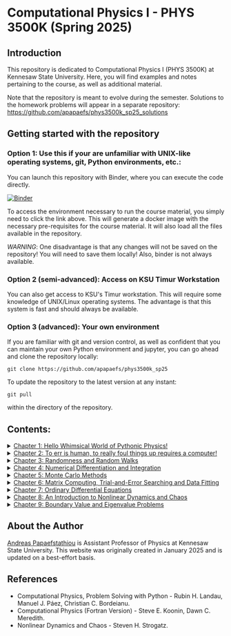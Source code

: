 # Computational Physics I - PHYS 3500K (Spring 2025)

## Introduction
This repository is dedicated to Computational Physics I (PHYS 3500K) at Kennesaw State University. Here, you will find examples and notes pertaining to the course, as well as additional material. 

Note that the repository is meant to evolve during the semester. Solutions to the homework problems will appear in a separate repository: https://github.com/apapaefs/phys3500k_sp25_solutions

## Getting started with the repository

### Option 1: Use this if your are unfamiliar with UNIX-like operating systems, git, Python environments, etc.: 

You can launch this repository with Binder, where you can execute the code directly. 

[![Binder](https://mybinder.org/badge_logo.svg)](https://mybinder.org/v2/gh/apapaefs%2Fphys3500k_sp25/HEAD)

To access the environment necessary to run the course material, you simply need to click the link above. This will generate a docker image with the necessary pre-requisites for the course material. It will also load all the files available in the repository.

*WARNING*: One disadvantage is that any changes will not be saved on the repository! You will need to save them locally! Also, binder is not always available. 

### Option 2 (semi-advanced): Access on KSU Timur Workstation

You can also get access to KSU's Timur workstation. This will require some knowledge of UNIX/Linux operating systems. The advantage is that this system is fast and should always be available. 

### Option 3 (advanced): Your own environment
If you are familiar with git and version control, as well as confident that you can maintain your own Python environment and jupyter, you can go ahead and clone the repository locally: 

```git clone https://github.com/apapaefs/phys3500k_sp25```

To update the repository to the latest version at any instant:

```git pull```

within the directory of the repository. 

## Contents:

<details>
  <summary><a href="https://github.com/apapaefs/phys3500k_sp25/blob/main/Chapter1/Chapter1.ipynb">Chapter 1: Hello Whimsical World of Pythonic Physics!</a></summary>
  
    - Making Computers Obey
        - Machine Language
        - Shells, Operating Systems and Compilers
        - Programming Warmup
        - Structure and Reproducible Program Design
    - Introduction to Python 
        - What is Python?
        - Aside: Why is it called that?!
        - Jupyter Notebooks, the Gitlab repository and Binder
    - Let's write some code!
    - Control Flow Tools
        - if statements
        - for satatements
        - break and continue Statements, and else Clauses in Loops
    - Defining Functions
    - Data Structures
        - List Methods
        - List Comprehensions
        - Tuples and Sequences
        - Dictionaries
        - Looping Techniques
    - Modules
        - User-Defined Modules
        - Standard Modules and the Standard Library
        - NumPy
        - SciPy
        - Matplotlib (Plotting)
        - Other Useful Modules

</details>

<details>
<summary><a href="https://github.com/apapaefs/phys3500k_sp25/blob/main/Chapter2/Chapter2.ipynb">Chapter 2: To err is human, to really foul things up requires a computer!</a></summary>

    - Computer Number Representations
        - Introduction to Computer Number Representations
        - Floating-Point Numbers
    - Errors and Uncertainties in Computations
        - Types of Errors
        - Subtractive Cancelation
        - Round-off Errors
        - Round-off Error Accumulation

</details>

<details>
<summary><a href="https://github.com/apapaefs/phys3500k_sp25/blob/main/Chapter3/Chapter3.ipynb">Chapter 3: Randomness and Random Walks</a></summary>

    - Deterministic Randomness
    - Random Sequences
        - Random Number Generation
        - Generating Randon Numbers of Arbitrary Distributions
    - Random Walks
        - Random Walks: Theoretical Description
        - Digression: Object-Oriented Programming in Python
        - Random-Walk Simulation

</details>

<details>
<summary><a href="https://github.com/apapaefs/phys3500k_sp25/blob/main/Chapter4/Chapter4.ipynb">Chapter 4: Numerical Differentiation and Integration</a></summary>

    - Numerical Differentiation
        - Introduction
        - The forward-Difference Derivative
        - The Central-Difference Derivative
        - The Extrapolted-Difference Derivative 
    - Error Assessment in Numerical Differentiation
        - Introduction
    - Numerical Integration
        - The Trapezoid Rule
        - Simpson's Rule
        - Gaussian Quadrature
        - Higher-Order Rules
        - Integration Error Assessment
    - Minor Digression: Python functools and partial functions

</details>

<details>
<summary><a href="https://github.com/apapaefs/phys3500k_sp25/blob/main/Chapter5/Chapter5.ipynb">Chapter 5: Monte Carlo Methods</a></summary>
  
    - Introduction
    - The Basic Monte Carlo Strategy
        - Variance Reduction
    - Multi-Dimensional Monte Carlo Integration
        - von Neumann Rejection Sampling
        - An Introduction to Monte Carlo Simulations

</details>

<details>
<summary><a href="https://github.com/apapaefs/phys3500k_sp25/blob/main/Chapter6/Chapter6.ipynb">Chapter 6: Matrix Computing, Trial-and-Error Searching and Data Fitting</a></summary>

    - Trial and Error Root Finding
        - Introduction
        - Trial-and-Error Roots via Bisection
        - Newton-Raphson Searching
        - Newton-Raphson with Backtracking
    - Matrix Computing
        - Why Matrix Computing?
        - Classes of Matrix Problems
        - Math Recap: Matrix Multiplication
        - Math Recap: Solving Eigenvalue Problems
        - Practical Matrix Computing
        - Matrices in Python: Python Lists, NumPy Arrays
            - Python Lists
            - NumPy Arrays
        - NumPy's Linalg Package
        - N-Dimensional Newton-Raphson
        - More Matrix Examples
    - Data Fitting
        - Lagrange Interpolation
        - Cubic Spline Interpolation
        - Other Scipy Interpolators
        - Least-Squares Fitting
            - Linear Regression
            - Quadratic Functions
            - Nonlinear Fitting


</details>

<details>
<summary><a href="https://github.com/apapaefs/phys3500k_sp25/blob/main/Chapter7/Chapter7.ipynb">Chapter 7: Ordinary Differential Equations</a></summary>

    - Introduction
    - Mathematical Preliminaries
    - Dynamic form for ODEs
    - ODE Algorithms
        - Euler's Method
        - Runge-Kutta Methods
        - Applicaiton: Nonlinear Oscillators

</details>

<details>
<summary><a href="https://github.com/apapaefs/phys3500k_sp25/blob/main/Chapter8/Chapter8.ipynb">Chapter 8: An Introduction to Nonlinear Dynamics and Chaos</a></summary>

    - Introduction
    - The Importance of being Nonlinear
    - Flows on the Line
        - Fixed Points and Stability
        - Linear Stability Analysis
    - Two-Dimensional Systems
        - 2D Linear Systems
        - Classification of Linear Systems
        - The Phase Plane and Phase Portraits
        - Fixed Points and Linearization
    - The Lorenz Equations and Chaos
        - Simple Properties of the Lorenz Equations
            - Linear Stability of the originally
        - The Definition of Chaos
        - Lorenz Attractor Animation

</details>

<details>
<summary><a href="https://github.com/apapaefs/phys3500k_sp25/blob/main/Chapter9/Chapter9.ipynb">Chapter 9: Boundary Value and Eigenvalue Problems</a></summary>

    - Introduction
    - The Numerov Algorithm
    - Direct Integration of Boundary Value Problems
    - Green's Function Solution of Boundary Value Problems
    - Eigenvalues of the Wave Equation
    - The One-Dimensional Schrödinger Equation

</details>

## About the Author

[Andreas Papaefstathiou](https://facultyweb.kennesaw.edu/apapaefs/) is Assistant Professor of Physics at Kennesaw State University. This website was originally created in January 2025 and is updated on a best-effort basis.

## References

- Computational Physics, Problem Solving with Python - Rubin H. Landau, Manuel J. Páez, Christian C. Bordeianu.
- Computational Physics (Fortran Version) - Steve E. Koonin, Dawn C. Meredith. 
- Nonlinear Dynamics and Chaos - Steven H. Strogatz.




